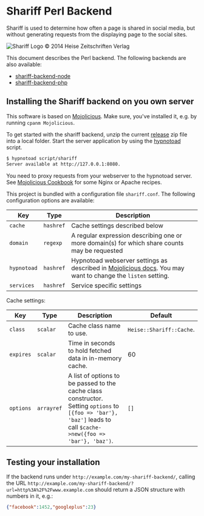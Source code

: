 Shariff Perl Backend
===================

Shariff is used to determine how often a page is shared in social media, but without generating requests from the displaying page to the social sites.

![Shariff Logo © 2014 Heise Zeitschriften Verlag](http://www.heise.de/icons/ho/shariff-logo.png)

This document describes the Perl backend. The following backends are also available:

* [shariff-backend-node](https://github.com/heiseonline/shariff-backend-node)
* [shariff-backend-php](https://github.com/heiseonline/shariff-backend-php)

Installing the Shariff backend on you own server
------------------------------------------------

This software is based on [Mojolicious](http://mojolicio.us). Make sure, you've installed it, e.g. by running `cpanm Mojolicious`.

To get started with the shariff backend, unzip the current [release](https://github.com/heiseonline/shariff-backend-perl/releases) zip file into a local folder. Start the server application by using the [hypnotoad](http://mojolicio.us/perldoc/hypnotoad) script.

```bash
$ hypnotoad script/shariff
Server available at http://127.0.0.1:8080.
```

You need to proxy requests from your webserver to the hypnotoad server. See [Mojolicious Cookbook](http://mojolicio.us/perldoc/Mojolicious/Guides/Cookbook#DEPLOYMENT) for some Nginx or Apache recipes.

This project is bundled with a configuration file `shariff.conf`. The following configuration options are available:

| Key         | Type      | Description |
|-------------|-----------|-------------|
| `cache`     | `hashref` | Cache settings described below |
| `domain`    | `regexp`  | A regular expression describing one or more domain(s) for which share counts may be requested |
| `hypnotoad` | `hashref` | Hypnotoad webserver settings as described in [Mojolicious docs](http://mojolicio.us/perldoc/Mojo/Server/Hypnotoad#SETTINGS). You may want to change the `listen` setting. |
| `services`  | `hashref` | Service specific settings |

Cache settings:

| Key       | Type  | Description | Default |
|-----------|-------|-------------|---------|
| `class`   | `scalar` | Cache class name to use. | `Heise::Shariff::Cache`. |
| `expires` | `scalar` | Time in seconds to hold fetched data in in-memory cache. | 60 |
| `options` | `arrayref` | A list of options to be passed to the cache class constructor. Setting `options` to `[{foo => 'bar'}, 'baz']` leads to call `$cache->new({foo => 'bar'}, 'baz')`. | `[]` |

Testing your installation
-------------------------

If the backend runs under `http://example.com/my-shariff-backend/`, calling the URL `http://example.com/my-shariff-backend/?url=http%3A%2F%2Fwww.example.com` should return a JSON structure with numbers in it, e.g.:

```json
{"facebook":1452,"googleplus":23}
```
